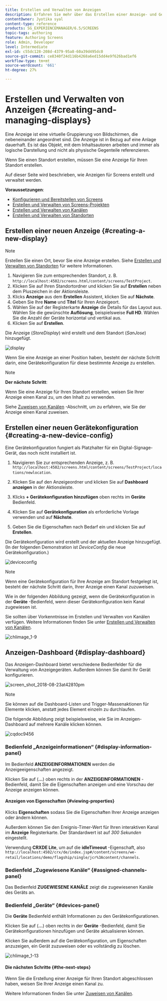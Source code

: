 ```yaml
---
title: Erstellen und Verwalten von Anzeigen
description: Erfahren Sie mehr über das Erstellen einer Anzeige- und Gerätekonfiguration in AEM Screens. Erfahren Sie auch mehr über das Anzeigen-Dashboard.
contentOwner: Jyotika syal
content-type: reference
products: SG_EXPERIENCEMANAGER/6.5/SCREENS
topic-tags: authoring
feature: Authoring Screens
role: Admin, Developer
level: Intermediate
exl-id: c55dc128-208d-4379-95a8-60a39d495dc0
source-git-commit: ce8340f24d116b4268a6ed15dd4e9f626bad1ef6
workflow-type: tm+mt
source-wordcount: '661'
ht-degree: 27%

---
```


# Erstellen und Verwalten von Anzeigen {#creating-and-managing-displays}

Eine Anzeige ist eine virtuelle Gruppierung von Bildschirmen, die nebeneinander angeordnet sind. Die Anzeige ist in Bezug auf eine Anlage dauerhaft. Es ist das Objekt, mit dem Inhaltsautoren arbeiten und immer als logische Darstellung und nicht als physische Gegenteile referenzieren.

Wenn Sie einen Standort erstellen, müssen Sie eine Anzeige für Ihren Standort erstellen.

Auf dieser Seite wird beschrieben, wie Anzeigen für Screens erstellt und verwaltet werden.

**Voraussetzungen**:

* [Konfigurieren und Bereitstellen von Screens](configuring-screens-introduction.md)
* [Erstellen und Verwalten von Screens-Projekten](creating-a-screens-project.md)
* [Erstellen und Verwalten von Kanälen](managing-channels.md)
* [Erstellen und Verwalten von Standorten](managing-locations.md)

## Erstellen einer neuen Anzeige {#creating-a-new-display}

>[!NOTE]
>
>Erstellen Sie einen Ort, bevor Sie eine Anzeige erstellen. Siehe [Erstellen und Verwalten von Standorten](managing-locations.md) für weitere Informationen.

1. Navigieren Sie zum entsprechenden Standort, z. B. `http://localhost:4502/screens.html/content/screens/TestProject`.
1. Klicken Sie auf Ihren Standortordner und klicken Sie auf **Erstellen** neben dem Pluszeichen in der Aktionsleiste.
1. Klicks **Anzeige** aus dem **Erstellen** Assistent, klicken Sie auf **Nächste**.
1. Geben Sie Ihre **Name** und **Titel** für Ihren Anzeigeort.
1. Wählen Sie auf der Registerkarte **Anzeige** die Details für das Layout aus. Wählen Sie die gewünschte **Auflösung**, beispielsweise **Full HD**. Wählen Sie die Anzahl der Geräte horizontal und vertikal aus.
1. Klicken Sie auf **Erstellen**.

Die Anzeige (*StoreDisplay*) wird erstellt und dem Standort (*SanJose*) hinzugefügt.

![display](assets/display.gif)

Wenn Sie eine Anzeige an einer Position haben, besteht der nächste Schritt darin, eine Gerätekonfiguration für diese bestimmte Anzeige zu erstellen.

>[!NOTE]
>
>**Der nächste Schritt**:
>
>Wenn Sie eine Anzeige für Ihren Standort erstellen, weisen Sie Ihrer Anzeige einen Kanal zu, um den Inhalt zu verwenden.
>
>Siehe [Zuweisen von Kanälen](channel-assignment.md) -Abschnitt, um zu erfahren, wie Sie der Anzeige einen Kanal zuweisen.

## Erstellen einer neuen Gerätekonfiguration {#creating-a-new-device-config}

Eine Gerätekonfiguration fungiert als Platzhalter für ein Digital-Signage-Gerät, das noch nicht installiert ist.

1. Navigieren Sie zur entsprechenden Anzeige, z. B. `http://localhost:4502/screens.html/content/screens/TestProject/locations/newlocation`.
1. Klicken Sie auf den Anzeigeordner und klicken Sie auf **Dashboard anzeigen** in der Aktionsleiste.
1. Klicks **+ Gerätekonfiguration hinzufügen** oben rechts im **Geräte** Bedienfeld.

1. Klicken Sie auf **Gerätekonfiguration** als erforderliche Vorlage verwenden und auf **Nächste**.

1. Geben Sie die Eigenschaften nach Bedarf ein und klicken Sie auf **Erstellen**.

Die Gerätekonfiguration wird erstellt und der aktuellen Anzeige hinzugefügt. (In der folgenden Demonstration ist *DeviceConfig* die neue Gerätekonfiguration.)

![deviceconfig](assets/deviceconfig.gif)

>[!NOTE]
>
>Wenn eine Gerätekonfiguration für Ihre Anzeige am Standort festgelegt ist, besteht der nächste Schritt darin, Ihrer Anzeige einen Kanal zuzuweisen.
>
>Wie in der folgenden Abbildung gezeigt, wenn die Gerätekonfiguration in der **Geräte** -Bedienfeld, wenn dieser Gerätekonfiguration kein Kanal zugewiesen ist.
>
>Sie sollten über Vorkenntnisse im Erstellen und Verwalten von Kanälen verfügen. Weitere Informationen finden Sie unter [Erstellen und Verwalten von Kanälen](managing-channels.md).

![chlimage_1-9](assets/chlimage_1-9.png)

## Anzeigen-Dashboard {#display-dashboard}

Das Anzeigen-Dashboard bietet verschiedene Bedienfelder für die Verwaltung von Anzeigegeräten. Außerdem können Sie damit Ihr Gerät konfigurieren.

![screen_shot_2018-08-23at42810pm](assets/screen_shot_2018-08-23at42810pm.png)

>[!NOTE]
>
>Sie können auf die Dashboard-Listen und Trigger-Massenaktionen für Elemente klicken, anstatt jedes Element einzeln zu durchlaufen.
>
>Die folgende Abbildung zeigt beispielsweise, wie Sie im Anzeigen-Dashboard auf mehrere Kanäle klicken können.

![cqdoc9456](assets/cqdoc9456.gif)

### Bedienfeld „Anzeigeinformationen“ {#display-information-panel}

Im Bedienfeld **ANZEIGEINFORMATIONEN** werden die Anzeigeeigenschaften angezeigt.

Klicken Sie auf (**...**) oben rechts in der **ANZEIGEINFORMATIONEN** -Bedienfeld, damit Sie die Eigenschaften anzeigen und eine Vorschau der Anzeige anzeigen können.


#### Anzeigen von Eigenschaften {#viewing-properties}

Klicks **Eigenschaften** sodass Sie die Eigenschaften Ihrer Anzeige anzeigen oder ändern können.

Außerdem können Sie den Ereignis-Timer-Wert für Ihren interaktiven Kanal im **Anzeige** Registerkarte. Der Standardwert ist auf *300 Sekunden* eingestellt.

Verwendung **CRXDE Lite**, um auf die **idleTimeout** -Eigenschaft, also `http://localhost:4502/crx/de/index.jsp#/content/screens/we-retail/locations/demo/flagship/single/jcr%3Acontent/channels`.


### Bedienfeld „Zugewiesene Kanäle“ {#assigned-channels-panel}

Das Bedienfeld **ZUGEWIESENE KANÄLE** zeigt die zugewiesenen Kanäle des Geräts an.


### Bedienfeld „Geräte“ {#devices-panel}

Die **Geräte** Bedienfeld enthält Informationen zu den Gerätekonfigurationen.

Klicken Sie auf (**...**) oben rechts in der **Geräte** -Bedienfeld, damit Sie Gerätekonfigurationen hinzufügen und Geräte aktualisieren können.

Klicken Sie außerdem auf die Gerätekonfiguration, um Eigenschaften anzuzeigen, ein Gerät zuzuweisen oder es vollständig zu löschen.

![chlimage_1-13](assets/chlimage_1-13.png)

#### Die nächsten Schritte {#the-next-steps}

Wenn Sie die Erstellung einer Anzeige für Ihren Standort abgeschlossen haben, weisen Sie Ihrer Anzeige einen Kanal zu.

Weitere Informationen finden Sie unter [Zuweisen von Kanälen](channel-assignment.md).
